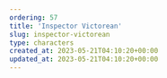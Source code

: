 ```yaml
---
ordering: 57
title: 'Inspector Victorean'
slug: inspector-victorean
type: characters
created_at: 2023-05-21T04:10:20+00:00
updated_at: 2023-05-21T04:10:20+00:00
---
```

